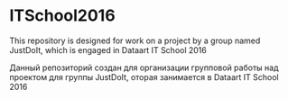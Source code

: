 # ITSchool2016

This repository is designed for work on a project by a group named JustDoIt, which is engaged in Dataart IT School 2016

Данный репозиторий создан для организации групповой работы над проектом для группы JustDoIt, оторая занимается в Dataart IT School 2016
